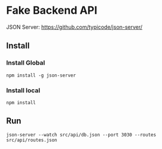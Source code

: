 # Fake Backend API

JSON Server: https://github.com/typicode/json-server/

## Install

### Install Global

```
npm install -g json-server
```

### Install local

```
npm install
```

## Run

```
json-server --watch src/api/db.json --port 3030 --routes src/api/routes.json
```